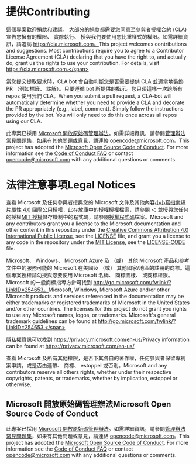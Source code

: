 # <a name="contributing"></a><span data-ttu-id="53c7e-101">提供</span><span class="sxs-lookup"><span data-stu-id="53c7e-101">Contributing</span></span>

<span data-ttu-id="53c7e-p101">這個專案歡迎捐款和建議。 大部分的捐款都需要您同意至參與者授權合約 (CLA) 宣告您擁有的權限、 實際執行、 授與我們要使用您比重樣式的權限。如需詳細資訊，請造訪 https://cla.microsoft.com。</span><span class="sxs-lookup"><span data-stu-id="53c7e-p101">This project welcomes contributions and suggestions.  Most contributions require you to agree to a Contributor License Agreement (CLA) declaring that you have the right to, and actually do, grant us the rights to use your contribution. For details, visit https://cla.microsoft.com.</span></span>

<span data-ttu-id="53c7e-p102">當您提交提取要求時，CLA bot 會自動判斷您是否需要提供 CLA 並適當地裝飾 PR （例如標籤、 註解）。只要遵循 bot 所提供的指示。您只須這樣一次跨所有 repos 使用我們 CLA。</span><span class="sxs-lookup"><span data-stu-id="53c7e-p102">When you submit a pull request, a CLA-bot will automatically determine whether you need to provide a CLA and decorate the PR appropriately (e.g., label, comment). Simply follow the instructions provided by the bot. You will only need to do this once across all repos using our CLA.</span></span>

<span data-ttu-id="53c7e-p103">此專案已採用 [Microsoft 開放原始碼管理辦法](https://opensource.microsoft.com/codeofconduct/)。如需詳細資訊，請參閱[管理辦法常見問題集](https://opensource.microsoft.com/codeofconduct/faq/)，如果有其他問題或意見，請連絡 [opencode@microsoft.com](mailto:opencode@microsoft.com)。</span><span class="sxs-lookup"><span data-stu-id="53c7e-p103">This project has adopted the [Microsoft Open Source Code of Conduct](https://opensource.microsoft.com/codeofconduct/). For more information see the [Code of Conduct FAQ](https://opensource.microsoft.com/codeofconduct/faq/) or contact [opencode@microsoft.com](mailto:opencode@microsoft.com) with any additional questions or comments.</span></span>

# <a name="legal-notices"></a><span data-ttu-id="53c7e-110">法律注意事項</span><span class="sxs-lookup"><span data-stu-id="53c7e-110">Legal Notices</span></span>

<span data-ttu-id="53c7e-111">查看 Microsoft 及任何參與者授與您的 Microsoft 文件及其他內容[小小寫指南短片屬性 4.0 國際公用授權](https://creativecommons.org/licenses/by/4.0/legalcode)，此存放庫中的授權[授權](LICENSE)檔案，請參閱 ＜ 並授與您任何的授權[MIT 授權](https://opensource.org/licenses/MIT)儲存機制中的程式碼，請參閱[授權程式碼](LICENSE-CODE)檔案。</span><span class="sxs-lookup"><span data-stu-id="53c7e-111">Microsoft and any contributors grant you a license to the Microsoft documentation and other content in this repository under the [Creative Commons Attribution 4.0 International Public License](https://creativecommons.org/licenses/by/4.0/legalcode), see the [LICENSE](LICENSE) file, and grant you a license to any code in the repository under the [MIT License](https://opensource.org/licenses/MIT), see the [LICENSE-CODE](LICENSE-CODE) file.</span></span>

<span data-ttu-id="53c7e-p104">Microsoft、 Windows、 Microsoft Azure 及 （或） 其他 Microsoft 產品和參考文件中的服務可能的 Microsoft 在美國及 （或） 其他國家/地區的註冊的商標。這個專案授權請勿授與您要使用 Microsoft 名稱、 商標圖樣、 或商標權限。Microsoft 的一般商標指導方針可找到 http://go.microsoft.com/fwlink/?LinkID=254653。</span><span class="sxs-lookup"><span data-stu-id="53c7e-p104">Microsoft, Windows, Microsoft Azure and/or other Microsoft products and services referenced in the documentation may be either trademarks or registered trademarks of Microsoft in the United States and/or other countries. The licenses for this project do not grant you rights to use any Microsoft names, logos, or trademarks. Microsoft's general trademark guidelines can be found at http://go.microsoft.com/fwlink/?LinkID=254653.</span></span>

<span data-ttu-id="53c7e-115">隱私權資訊可以找到 https://privacy.microsoft.com/en-us/</span><span class="sxs-lookup"><span data-stu-id="53c7e-115">Privacy information can be found at https://privacy.microsoft.com/en-us/</span></span>

<span data-ttu-id="53c7e-116">查看 Microsoft 及所有其他權限，是否下其各自的著作權，任何參與者保留專利案申請，或是否由連帶、 商標、 estoppel 或否則。</span><span class="sxs-lookup"><span data-stu-id="53c7e-116">Microsoft and any contributors reserve all others rights, whether under their respective copyrights, patents, or trademarks, whether by implication, estoppel or otherwise.</span></span>

## <a name="microsoft-open-source-code-of-conduct"></a><span data-ttu-id="53c7e-117">Microsoft 開放原始碼管理辦法</span><span class="sxs-lookup"><span data-stu-id="53c7e-117">Microsoft Open Source Code of Conduct</span></span>
<span data-ttu-id="53c7e-p105">此專案已採用 [Microsoft 開放原始碼管理辦法](https://opensource.microsoft.com/codeofconduct/)。如需詳細資訊，請參閱[管理辦法常見問題集](https://opensource.microsoft.com/codeofconduct/faq/)，如果有其他問題或意見，請連絡 [opencode@microsoft.com](mailto:opencode@microsoft.com)。</span><span class="sxs-lookup"><span data-stu-id="53c7e-p105">This project has adopted the [Microsoft Open Source Code of Conduct](https://opensource.microsoft.com/codeofconduct/). For more information see the [Code of Conduct FAQ](https://opensource.microsoft.com/codeofconduct/faq/) or contact [opencode@microsoft.com](mailto:opencode@microsoft.com) with any additional questions or comments.</span></span>
